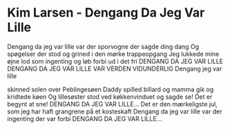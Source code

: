 # Kim Larsen - Dengang Da Jeg Var Lille


Dengang da jeg var lille
var der sporvogne
der sagde ding dang
Og spøgelser
der stod og grined
i den mørke trappeopgang
Jeg lukkede mine øjne
lod som ingenting
og løb forbi
ud i det fri
DENGANG DA JEG VAR LILLE
DENGANG DA JEG VAR LILLE
VAR VERDEN VIDUNDERLIG
Dengang jeg var lille

skinned solen over
Peblingesøen
Daddy spilled billard
og mamma gik og
kridtede køen
Og lillesøster stod ved
køkkenvinduet og sagde se!
Det er begynt at sne!
DENGANG DA JEG VAR LILLE...
Det er den mærkeligste
jul, som jeg har haft
grangrene på et kosteskaft
Dengang da jeg var lille
var der ingenting
der var forbi
DENGANG DA JEG VAR LILLE...
